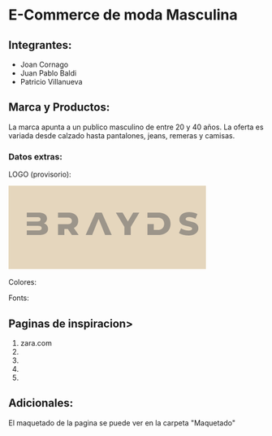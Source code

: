 # E-Commerce de moda Masculina

## Integrantes: 
- Joan Cornago
- Juan Pablo Baldi
- Patricio Villanueva

## Marca y Productos:

La marca apunta a un publico masculino de entre 20 y 40 años. La oferta es variada desde calzado hasta pantalones, jeans, remeras y camisas.

### **Datos extras:**

LOGO (provisorio):

![Brayds, Logo](/img/logo_brayds_v1.png)

Colores:


Fonts:


## Paginas de inspiracion>
1. zara.com
2.
3.
4.
5.

## Adicionales:

El maquetado de la pagina se puede ver en la carpeta "Maquetado"